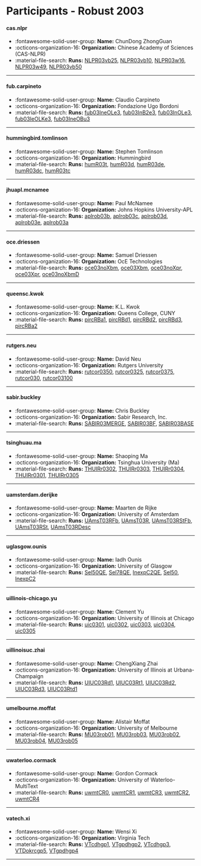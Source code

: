 # Participants - Robust 2003 

#### cas.nlpr 
 - :fontawesome-solid-user-group: **Name:** ChunDong ZhongGuan 
 - :octicons-organization-16: **Organization:** Chinese Academy of Sciences (CAS-NLPR) 
 - :material-file-search: **Runs:** [NLPR03vb25](./runs.md#nlpr03vb25), [NLPR03vb10](./runs.md#nlpr03vb10), [NLPR03w16](./runs.md#nlpr03w16), [NLPR03w49](./runs.md#nlpr03w49), [NLPR03vb50](./runs.md#nlpr03vb50) 

---
#### fub.carpineto 
 - :fontawesome-solid-user-group: **Name:** Claudio Carpineto 
 - :octicons-organization-16: **Organization:** Fondazione Ugo Bordoni 
 - :material-file-search: **Runs:** [fub03IneOLe3](./runs.md#fub03ineole3), [fub03InB2e3](./runs.md#fub03inb2e3), [fub03InOLe3](./runs.md#fub03inole3), [fub03IeOLKe3](./runs.md#fub03ieolke3), [fub03IneOBu3](./runs.md#fub03ineobu3) 

---
#### hummingbird.tomlinson 
 - :fontawesome-solid-user-group: **Name:** Stephen Tomlinson 
 - :octicons-organization-16: **Organization:** Hummingbird 
 - :material-file-search: **Runs:** [humR03t](./runs.md#humr03t), [humR03d](./runs.md#humr03d), [humR03de](./runs.md#humr03de), [humR03dc](./runs.md#humr03dc), [humR03tc](./runs.md#humr03tc) 

---
#### jhuapl.mcnamee 
 - :fontawesome-solid-user-group: **Name:** Paul McNamee 
 - :octicons-organization-16: **Organization:** Johns Hopkins University-APL 
 - :material-file-search: **Runs:** [aplrob03b](./runs.md#aplrob03b), [aplrob03c](./runs.md#aplrob03c), [aplrob03d](./runs.md#aplrob03d), [aplrob03e](./runs.md#aplrob03e), [aplrob03a](./runs.md#aplrob03a) 

---
#### oce.driessen 
 - :fontawesome-solid-user-group: **Name:** Samuel Driessen 
 - :octicons-organization-16: **Organization:** OcE Technologies 
 - :material-file-search: **Runs:** [oce03noXbm](./runs.md#oce03noxbm), [oce03Xbm](./runs.md#oce03xbm), [oce03noXpr](./runs.md#oce03noxpr), [oce03Xpr](./runs.md#oce03xpr), [oce03noXbmD](./runs.md#oce03noxbmd) 

---
#### queensc.kwok 
 - :fontawesome-solid-user-group: **Name:** K.L. Kwok 
 - :octicons-organization-16: **Organization:** Queens College, CUNY 
 - :material-file-search: **Runs:** [pircRBa1](./runs.md#pircrba1), [pircRBd1](./runs.md#pircrbd1), [pircRBd2](./runs.md#pircrbd2), [pircRBd3](./runs.md#pircrbd3), [pircRBa2](./runs.md#pircrba2) 

---
#### rutgers.neu 
 - :fontawesome-solid-user-group: **Name:** David Neu 
 - :octicons-organization-16: **Organization:** Rutgers University 
 - :material-file-search: **Runs:** [rutcor0350](./runs.md#rutcor0350), [rutcor0325](./runs.md#rutcor0325), [rutcor0375](./runs.md#rutcor0375), [rutcor030](./runs.md#rutcor030), [rutcor03100](./runs.md#rutcor03100) 

---
#### sabir.buckley 
 - :fontawesome-solid-user-group: **Name:** Chris Buckley 
 - :octicons-organization-16: **Organization:** Sabir Research, Inc. 
 - :material-file-search: **Runs:** [SABIR03MERGE](./runs.md#sabir03merge), [SABIR03BF](./runs.md#sabir03bf), [SABIR03BASE](./runs.md#sabir03base) 

---
#### tsinghuau.ma 
 - :fontawesome-solid-user-group: **Name:** Shaoping Ma 
 - :octicons-organization-16: **Organization:** Tsinghua University (Ma) 
 - :material-file-search: **Runs:** [THUIRr0302](./runs.md#thuirr0302), [THUIRr0303](./runs.md#thuirr0303), [THUIRr0304](./runs.md#thuirr0304), [THUIRr0301](./runs.md#thuirr0301), [THUIRr0305](./runs.md#thuirr0305) 

---
#### uamsterdam.derijke 
 - :fontawesome-solid-user-group: **Name:** Maarten de Rijke 
 - :octicons-organization-16: **Organization:** University of Amsterdam 
 - :material-file-search: **Runs:** [UAmsT03RFb](./runs.md#uamst03rfb), [UAmsT03R](./runs.md#uamst03r), [UAmsT03RStFb](./runs.md#uamst03rstfb), [UAmsT03RSt](./runs.md#uamst03rst), [UAmsT03RDesc](./runs.md#uamst03rdesc) 

---
#### uglasgow.ounis 
 - :fontawesome-solid-user-group: **Name:** Iadh Ounis 
 - :octicons-organization-16: **Organization:** University of Glasgow 
 - :material-file-search: **Runs:** [Sel50QE](./runs.md#sel50qe), [Sel78QE](./runs.md#sel78qe), [InexpC2QE](./runs.md#inexpc2qe), [Sel50](./runs.md#sel50), [InexpC2](./runs.md#inexpc2) 

---
#### uillinois-chicago.yu 
 - :fontawesome-solid-user-group: **Name:** Clement Yu 
 - :octicons-organization-16: **Organization:** University of Illinois at Chicago 
 - :material-file-search: **Runs:** [uic0301](./runs.md#uic0301), [uic0302](./runs.md#uic0302), [uic0303](./runs.md#uic0303), [uic0304](./runs.md#uic0304), [uic0305](./runs.md#uic0305) 

---
#### uillinoisuc.zhai 
 - :fontawesome-solid-user-group: **Name:** ChengXiang Zhai 
 - :octicons-organization-16: **Organization:** University of Illinois at Urbana-Champaign 
 - :material-file-search: **Runs:** [UIUC03Rd1](./runs.md#uiuc03rd1), [UIUC03Rt1](./runs.md#uiuc03rt1), [UIUC03Rd2](./runs.md#uiuc03rd2), [UIUC03Rd3](./runs.md#uiuc03rd3), [UIUC03Rtd1](./runs.md#uiuc03rtd1) 

---
#### umelbourne.moffat 
 - :fontawesome-solid-user-group: **Name:** Alistair Moffat 
 - :octicons-organization-16: **Organization:** University of Melbourne 
 - :material-file-search: **Runs:** [MU03rob01](./runs.md#mu03rob01), [MU03rob03](./runs.md#mu03rob03), [MU03rob02](./runs.md#mu03rob02), [MU03rob04](./runs.md#mu03rob04), [MU03rob05](./runs.md#mu03rob05) 

---
#### uwaterloo.cormack 
 - :fontawesome-solid-user-group: **Name:** Gordon Cormack 
 - :octicons-organization-16: **Organization:** University of Waterloo-MultiText 
 - :material-file-search: **Runs:** [uwmtCR0](./runs.md#uwmtcr0), [uwmtCR1](./runs.md#uwmtcr1), [uwmtCR3](./runs.md#uwmtcr3), [uwmtCR2](./runs.md#uwmtcr2), [uwmtCR4](./runs.md#uwmtcr4) 

---
#### vatech.xi 
 - :fontawesome-solid-user-group: **Name:** Wensi Xi 
 - :octicons-organization-16: **Organization:** Virginia Tech 
 - :material-file-search: **Runs:** [VTcdhgp1](./runs.md#vtcdhgp1), [VTgpdhgp2](./runs.md#vtgpdhgp2), [VTcdhgp3](./runs.md#vtcdhgp3), [VTDokrcgp5](./runs.md#vtdokrcgp5), [VTgpdhgp4](./runs.md#vtgpdhgp4) 

---
